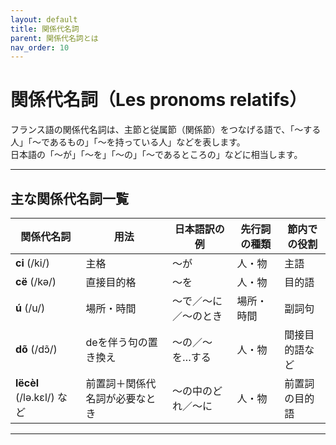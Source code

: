 ```yaml
---
layout: default
title: 関係代名詞
parent: 関係代名詞とは
nav_order: 10
---
```


# 関係代名詞（Les pronoms relatifs）

フランス語の関係代名詞は、主節と従属節（関係節）をつなげる語で、「〜する人」「〜であるもの」「〜を持っている人」などを表します。  
日本語の「〜が」「〜を」「〜の」「〜であるところの」などに相当します。

---

## 主な関係代名詞一覧

| 関係代名詞                | 用法                           | 日本語訳の例         | 先行詞の種類     | 節内での役割   |
|---------------------------|--------------------------------|----------------------|------------------|----------------|
| **ci** (/ki/)             | 主格                           | 〜が                 | 人・物           | 主語           |
| **cë** (/kə/)             | 直接目的格                     | 〜を                 | 人・物           | 目的語         |
| **ú** (/u/)               | 場所・時間                     | 〜で／〜に／〜のとき | 場所・時間       | 副詞句         |
| **dõ** (/dɔ̃/)            | deを伴う句の置き換え           | 〜の／〜を…する     | 人・物           | 間接目的語など |
| **lëcèl** (/lə.kɛl/) など | 前置詞＋関係代名詞が必要なとき | 〜の中のどれ／〜に   | 人・物           | 前置詞の目的語 |

---
